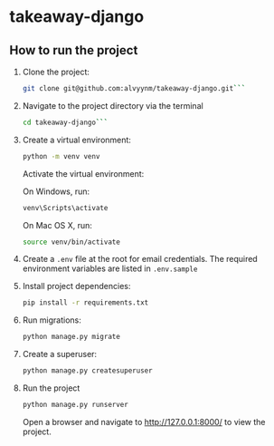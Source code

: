 # takeaway-django

## How to run the project
1. Clone the project:
   ```bash
   git clone git@github.com:alvyynm/takeaway-django.git```
2. Navigate to the project directory via the terminal
   ```bash
   cd takeaway-django```
3. Create a virtual environment:
   ```bash
   python -m venv venv
   ```
   Activate the virtual environment:

   On Windows, run:
   ```bash
   venv\Scripts\activate
   ```
   On Mac OS X, run:

   ```bash
   source venv/bin/activate
   ```
4. Create a `.env` file at the root for email credentials. The required environment variables are listed in `.env.sample`
5. Install project dependencies:
   ```bash
   pip install -r requirements.txt
6. Run migrations:
   ```bash
   python manage.py migrate
   ```
7. Create a superuser:
   ```bash
   python manage.py createsuperuser
   ```
8. Run the project
    ```bash
    python manage.py runserver
    ```
    Open a browser and navigate to http://127.0.0.1:8000/ to view the project.
